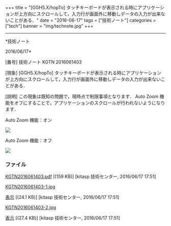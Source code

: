 ﻿+++
title = "[GGH5.X/hopTo] タッチキーボードが表示される時にアプリケーションが上方向にスクロールして，入力行が画面外に移動しデータの入力が出来ないことがある．"
date = "2016-06-17"
tags = ["技術ノート"]
categories = ["tech"]
banner = "img/technote.jpg"
+++

-----------------------------------------------------------------------------------------------------------------------------

*技術ノート

2016/06/17*


[番号]
技術ノート KGTN 2016061403

[現象]
[GGH5.X/hopTo]
タッチキーボードが表示される時にアプリケーションが上方向にスクロールして，入力行が画面外に移動しデータの入力が出来ないことがある．

[説明]
この現象は既知の問題で，現時点で制限事項となります． Auto Zoom
機能をオフにすることで，アプリケーションのスクロールが行われないようになります．

Auto Zoom 機能：オン

![](http://techreport.kitasp.net/attachments/download/2692/KGTN2016061403-1.jpg)

Auto Zoom 機能：オフ

![](http://techreport.kitasp.net/attachments/download/2693/KGTN2016061403-2.jpg)


### ファイル

 
 


[KGTN2016061403.pdf](http://techreport.kitasp.net/attachments/download/2691/KGTN2016061403.pdf)
 [(159 KB)] [kitasp 技術センター, 2016/06/17
17:51]

[KGTN2016061403-1.jpg](http://techreport.kitasp.net/attachments/download/2692/KGTN2016061403-1.jpg)

[表示](http://techreport.kitasp.net/attachments/2692/KGTN2016061403-1.jpg "表示")
 [(24.1 KB)] [kitasp 技術センター, 2016/06/17
17:51]

[KGTN2016061403-2.jpg](http://techreport.kitasp.net/attachments/download/2693/KGTN2016061403-2.jpg)

[表示](http://techreport.kitasp.net/attachments/2693/KGTN2016061403-2.jpg "表示")
 [(27.4 KB)] [kitasp 技術センター, 2016/06/17
17:51]


 


 

